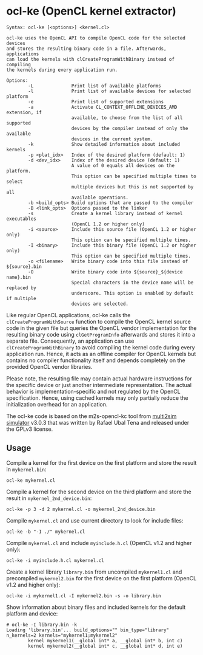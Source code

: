ocl-ke (OpenCL kernel extractor)
================================

```
Syntax: ocl-ke [<options>] <kernel.cl>

ocl-ke uses the OpenCL API to compile OpenCL code for the selected devices
and stores the resulting binary code in a file. Afterwards, applications
can load the kernels with clCreateProgramWithBinary instead of compiling
the kernels during every application run.

Options:
        -L              Print list of available platforms
        -l              Print list of available devices for selected platform
        -e              Print list of supported extensions
        -a              Activate CL_CONTEXT_OFFLINE_DEVICES_AMD extension, if
                        available, to choose from the list of all supported
                        devices by the compiler instead of only the available
                        devices in the current system.
        -k              Show detailed information about included kernels
        -p <plat_idx>   Index of the desired platform (default: 1)
        -d <dev_idx>    Index of the desired device (default: 1)
                        A value of 0 equals all devices on the platform.
                        This option can be specified multiple times to select
                        multiple devices but this is not supported by all
                        available operations. 
        -b <build_opts> Build options that are passed to the compiler
        -B <link_opts>  Options passed to the linker
        -s              Create a kernel library instead of kernel executables
                        (OpenCL 1.2 or higher only)
        -i <source>     Include this source file (OpenCL 1.2 or higher only)
                        This option can be specified multiple times.
        -I <binary>     Include this binary file (OpenCL 1.2 or higher only)
                        This option can be specified multiple times.
        -o <filename>   Write binary code into this file instead of ${source}.bin
        -O              Write binary code into ${source}_${device name}.bin
                        Special characters in the device name will be replaced by
                        underscore. This option is enabled by default if multiple
                        devices are selected.
```

Like regular OpenCL applications, ocl-ke calls the `clCreateProgramWithSource` function to compile the OpenCL kernel source code in the given file but queries the OpenCL vendor implementation for the resulting binary code using `clGetProgramInfo` afterwards and stores it into a separate file. Consequently, an application can use `clCreateProgramWithBinary` to avoid compiling the kernel code during every application run. Hence, it acts as an offline compiler for OpenCL kernels but contains no compiler functionality itself and depends completely on the provided OpenCL vendor libraries.

Please note, the resulting file may contain actual hardware instructions for the specific device or just another intermediate representation. The actual behavior is implementation-specific and not regulated by the OpenCL specification. Hence, using cached kernels may only partially reduce the initialization overhead for an application.

The ocl-ke code is based on the m2s-opencl-kc tool from [multi2sim simulator](https://www.multi2sim.org/) v3.0.3 that was written by Rafael Ubal Tena and released under the GPLv3 license.

Usage
-----

Compile a kernel for the first device on the first platform and store the result in `mykernel.bin`:

`ocl-ke mykernel.cl`

Compile a kernel for the second device on the third platform and store the result in `mykernel_2nd_device.bin`:

`ocl-ke -p 3 -d 2 mykernel.cl -o mykernel_2nd_device.bin`

Compile `mykernel.cl` and use current directory to look for include files:

`ocl-ke -b "-I ./" mykernel.cl`

Compile `mykernel.cl` and include `myinclude.h.cl` (OpenCL v1.2 and higher only):

`ocl-ke -i myinclude.h.cl mykernel.cl`

Create a kernel library `library.bin` from uncompiled `mykernel1.cl` and precompiled `mykernel2.bin` for the
first device on the first platform (OpenCL v1.2 and higher only):

`ocl-ke -i mykernel1.cl -I mykernel2.bin -s -o library.bin`

Show information about binary files and included kernels for the default platform and device:

```
# ocl-ke -I library.bin -k
Loading 'library.bin'... build_options="" bin_type="library" n_kernels=2 kernels="mykernel1;mykernel2"
        kernel mykernel1(__global int* a, __global int* b, int c)
        kernel mykernel2(__global int* c, __global int* d, int e)
```